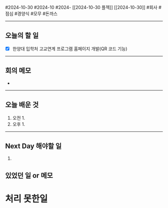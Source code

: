 #2024-10-30 #2024-10 #2024- [[2024-10-30 플젝]] [[2024-10-30]]
#회사 #점심 #경양식 #모무 #돈까스 

---
## 오늘의 할 일
- [x] 한양대 입학처 고교연계 프로그램 홈페이지 개발(QR 코드 기능)
---
## 회의 메모
- 
---
## 오늘 배운 것
1. 오전
    1. 
2. 오후
    1. 
---
## Next Day 해야할 일
1. 


## 있었던 일 or 메모


# 처리 못한일